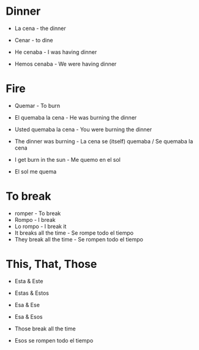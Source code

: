 # Dinner

- La cena - the dinner
- Cenar - to dine

- He cenaba - I was having dinner
- Hemos cenaba - We were having dinner

# Fire

- Quemar - To burn
- El quemaba la cena - He was burning the dinner
- Usted quemaba la cena - You were burning the dinner

- The dinner was burning - La cena se (itself) quemaba / Se quemaba la cena


- I get burn in the sun - Me quemo en el sol
- El sol me quema

# To break

- romper - To break
- Rompo - I break
- Lo rompo - I break it
- It breaks all the time - Se rompe todo el tiempo
- They break all the time - Se rompen todo el tiempo 

# This, That, Those
- Esta & Este 
- Estas & Estos
- Esa & Ese
- Esa & Esos

- Those break all the time
- Esos se rompen todo el tiempo


